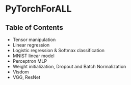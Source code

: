 # PyTorchForALL
## Table of Contents

* Tensor manipulation
* Linear regression
* Logistic regression & Softmax classification
* MNIST linear model
* Perceptron MLP
* Weight initialization, Dropout and Batch Normalization
* Visdom
* VGG, ResNet
